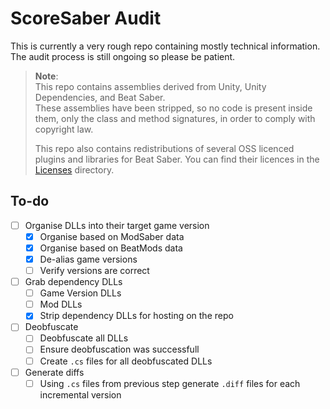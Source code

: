 # ScoreSaber Audit

This is currently a very rough repo containing mostly technical information.
The audit process is still ongoing so please be patient.

> **Note**:  
> This repo contains assemblies derived from Unity, Unity Dependencies, and Beat Saber.  
> These assemblies have been stripped, so no code is present inside them, only the class and method signatures, in order to comply with copyright law.
>
> This repo also contains redistributions of several OSS licenced plugins and libraries for Beat Saber.
> You can find their licences in the [Licenses](https://github.com/bsmg/scoresaber-audit/tree/main/Licenses) directory.

## To-do

- [ ] Organise DLLs into their target game version
  - [x] Organise based on ModSaber data
  - [x] Organise based on BeatMods data
  - [x] De-alias game versions
  - [ ] Verify versions are correct
- [ ] Grab dependency DLLs
  - [ ] Game Version DLLs
  - [ ] Mod DLLs
  - [x] Strip dependency DLLs for hosting on the repo
- [ ] Deobfuscate
  - [ ] Deobfuscate all DLLs
  - [ ] Ensure deobfuscation was successfull
  - [ ] Create `.cs` files for all deobfuscated DLLs
- [ ] Generate diffs
  - [ ] Using `.cs` files from previous step generate `.diff` files for each incremental version
